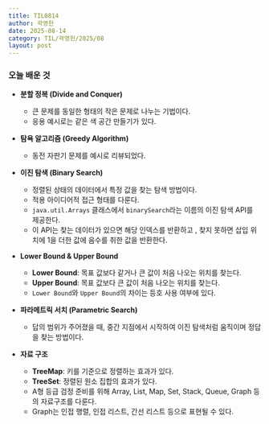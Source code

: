 ```yaml
---
title: TIL0814
author: 곽영헌
date: 2025-08-14
category: TIL/곽영헌/2025/08
layout: post
---
```


### 오늘 배운 것

* **분할 정복 (Divide and Conquer)**
    * 큰 문제를 동일한 형태의 작은 문제로 나누는 기법이다.
    * 응용 예시로는 같은 색 공간 만들기가 있다.

* **탐욕 알고리즘 (Greedy Algorithm)**
    * 동전 자판기 문제를 예시로 리뷰되었다.

* **이진 탐색 (Binary Search)**
    * 정렬된 상태의 데이터에서 특정 값을 찾는 탐색 방법이다.
    * 적용 아이디어적 접근 형태를 다룬다.
    * `java.util.Arrays` 클래스에서 `binarySearch`라는 이름의 이진 탐색 API를 제공한다.
    * 이 API는 찾는 데이터가 있으면 해당 인덱스를 반환하고 , 찾지 못하면 삽입 위치에 1을 더한 값에 음수를 취한 값을 반환한다.

* **Lower Bound & Upper Bound**
    * **Lower Bound**: 목표 값보다 같거나 큰 값이 처음 나오는 위치를 찾는다.
    * **Upper Bound**: 목표 값보다 큰 값이 처음 나오는 위치를 찾는다.
    * `Lower Bound`와 `Upper Bound`의 차이는 등호 사용 여부에 있다.

* **파라메트릭 서치 (Parametric Search)**
    * 답의 범위가 주어졌을 때, 중간 지점에서 시작하여 이진 탐색처럼 움직이며 정답을 찾는 방법이다.

* **자료 구조**
    * **TreeMap**: 키를 기준으로 정렬하는 효과가 있다.
    * **TreeSet**: 정렬된 원소 집합의 효과가 있다.
    * A형 등급 검정 준비를 위해 Array, List, Map, Set, Stack, Queue, Graph 등의 자료구조를 다룬다.
    * Graph는 인접 행렬, 인접 리스트, 간선 리스트 등으로 표현될 수 있다.